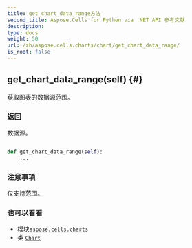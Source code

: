 ```yaml
---
title: get_chart_data_range方法
second_title: Aspose.Cells for Python via .NET API 参考文献
description:
type: docs
weight: 50
url: /zh/aspose.cells.charts/chart/get_chart_data_range/
is_root: false
---
```

##  get_chart_data_range(self) {#}
获取图表的数据源范围。


### 返回

数据源。


```python

def get_chart_data_range(self):
    ...
```


### 注意事项

仅支持范围。


### 也可以看看

* 模块[`aspose.cells.charts`](../../)
* 类 [`Chart`](/cells/python-net/zh/aspose.cells.charts/chart)
